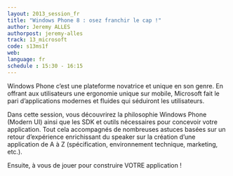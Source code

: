 ```yaml
---
layout: 2013_session_fr
title: "Windows Phone 8 : osez franchir le cap !"
author: Jeremy ALLES
authorpost: jeremy-alles
track: 13_microsoft
code: s13ms1f
web: 
language: fr
schedule : 15:30 - 16:15
---
```


Windows Phone c’est une plateforme novatrice et unique en son genre. En offrant aux utilisateurs une ergonomie unique sur mobile, Microsoft fait le pari d’applications modernes et fluides qui séduiront les utilisateurs.

Dans cette session, vous découvrirez la philosophie Windows Phone (Modern UI) ainsi que les SDK et outils nécessaires pour concevoir votre application. Tout cela accompagnés de nombreuses astuces basées sur un retour d’expérience enrichissant du speaker sur la création d’une application de A à Z (spécification, environnement technique, marketing, etc.).

Ensuite, à vous de jouer pour construire VOTRE application !

